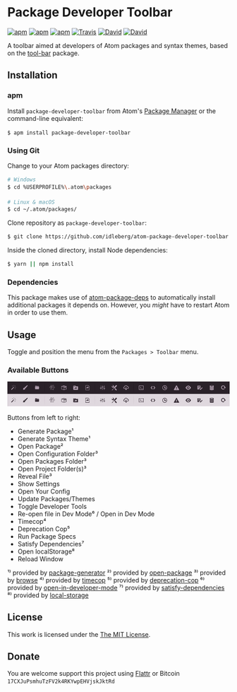 # Package Developer Toolbar

[![apm](https://img.shields.io/apm/l/package-developer-toolbar.svg?style=flat-square)](https://atom.io/packages/package-developer-toolbar)
[![apm](https://img.shields.io/apm/v/package-developer-toolbar.svg?style=flat-square)](https://atom.io/packages/package-developer-toolbar)
[![apm](https://img.shields.io/apm/dm/package-developer-toolbar.svg?style=flat-square)](https://atom.io/packages/package-developer-toolbar)
[![Travis](https://img.shields.io/travis/idleberg/atom-package-developer-toolbar.svg?style=flat-square)](https://travis-ci.org/idleberg/atom-package-developer-toolbar)
[![David](https://img.shields.io/david/idleberg/atom-package-developer-toolbar.svg?style=flat-square)](https://david-dm.org/idleberg/atom-package-developer-toolbar#info=dependencies)
[![David](https://img.shields.io/david/dev/idleberg/atom-package-developer-toolbar.svg?style=flat-square)](https://david-dm.org/idleberg/atom-package-developer-toolbar?type=dev)

A toolbar aimed at developers of Atom packages and syntax themes, based on the [tool-bar](https://github.com/suda/tool-bar) package.

## Installation

### apm

Install `package-developer-toolbar` from Atom's [Package Manager](http://flight-manual.atom.io/using-atom/sections/atom-packages/) or the command-line equivalent:

`$ apm install package-developer-toolbar`

### Using Git

Change to your Atom packages directory:

```bash
# Windows
$ cd %USERPROFILE%\.atom\packages

# Linux & macOS
$ cd ~/.atom/packages/
```

Clone repository as `package-developer-toolbar`:

```bash
$ git clone https://github.com/idleberg/atom-package-developer-toolbar package-developer-toolbar
```

Inside the cloned directory, install Node dependencies:

```bash
$ yarn || npm install
```

### Dependencies

This package makes use of [atom-package-deps](https://github.com/steelbrain/package-deps) to automatically install additional packages it depends on. However, you *might* have to restart Atom in order to use them.

## Usage

Toggle and position the menu from the `Packages > Toolbar` menu.

### Available Buttons

![Screenshot](https://raw.githubusercontent.com/idleberg/atom-package-developer-toolbar/master/screenshot.png)

Buttons from left to right:

* Generate Package¹
* Generate Syntax Theme¹
* Open Package²
* Open Configuration Folder³
* Open Packages Folder³
* Open Project Folder(s)³
* Reveal File³
* Show Settings
* Open Your Config
* Update Packages/Themes
* Toggle Developer Tools
* Re-open file in Dev Mode⁶ / Open in Dev Mode
* Timecop⁴
* Deprecation Cop⁵
* Run Package Specs
* Satisfy Dependencies⁷
* Open localStorage⁸
* Reload Window

¹⁾ provided by [package-generator](https://atom.io/packages/package-generator)
²⁾ provided by [open-package](https://atom.io/packages/open-package)
³⁾ provided by [browse](https://atom.io/packages/browse)
⁴⁾ provided by [timecop](https://atom.io/packages/timecop)
⁵⁾ provided by [deprecation-cop](https://atom.io/packages/deprecation-cop)
⁶⁾ provided by [open-in-developer-mode](https://atom.io/packages/open-in-developer-mode)
⁷⁾ provided by [satisfy-dependencies](https://atom.io/packages/satisfy-dependencies)
⁸⁾ provided by [local-storage](https://atom.io/packages/local-storage)

## License

This work is licensed under the [The MIT License](LICENSE.md).

## Donate

You are welcome support this project using [Flattr](https://flattr.com/submit/auto?user_id=idleberg&url=https://github.com/idleberg/atom-package-developer-toolbar) or Bitcoin `17CXJuPsmhuTzFV2k4RKYwpEHVjskJktRd`
